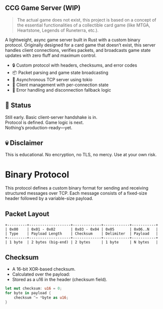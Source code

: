 ## CCG Game Server (WIP)

> The actual game does not exist, this project is based on a concept of the essential functionalities of a collectible card game (like MTGA, Heartstone, Legends of Runeterra, etc.).

A lightweight, async game server built in Rust with a custom binary protocol.
Originally designed for a card game that doesn’t exist, this server handles client connections, verifies packets, and broadcasts game state updates with zero fluff and maximum control.

- 🔒 Custom protocol with headers, checksums, and error codes
- 📦 Packet parsing and game state broadcasting
- 📡 Asynchronous TCP server using tokio
- 👥 Client management with per-connection state
- 🛑 Error handling and disconnection fallback logic

## 🧪 Status

Still early. Basic client-server handshake is in. <br>
Protocol is defined. Game logic is next.<br>
Nothing’s production-ready—yet.<br>

## 💀 Disclaimer

This is educational. No encryption, no TLS, no mercy.
Use at your own risk.

# Binary Protocol 

This protocol defines a custom binary format for sending and receiving structured messages over TCP. Each message consists of a fixed-size header followed by a variable-size payload.

## Packet Layout
``` 
+---------+-------------------+-------------+------------+-----------+
| 0x00    | 0x01 - 0x02       | 0x03 - 0x04 | 0x05       | 0x06..N   |
| Type    | Payload Length    | Checksum    | Delimiter  | Payload   |
+---------+-------------------+-------------+------------+-----------+
| 1 byte  | 2 bytes (big-end) | 2 bytes     | 1 byte     | N bytes   |
```

## Checksum

- A 16-bit XOR-based checksum.
- Calculated over the payload:
- Stored as a u16 in the header (checksum field). 

```rust
let mut checksum: u16 = 0;
for byte in payload {
    checksum ^= *byte as u16;
}
```
